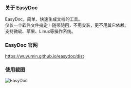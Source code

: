 ### 关于 EasyDoc

EasyDoc，简单、快速生成文档的工具。  
仅仅一个软件文件搞定！随带随用，不用安装，更不用其它依赖。  
支持微软、苹果、Linux等操作系统。

### EasyDoc 官网

<https://wuyumin.github.io/easydoc/dist>

### 使用截图
![EasyDoc](https://wuyumin.github.io/easydoc/dist/static/EasyDoc.gif)